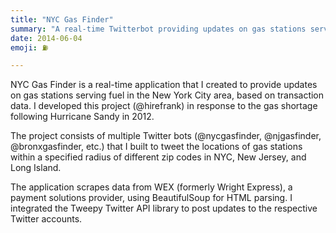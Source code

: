 ```yaml
---
title: "NYC Gas Finder"
summary: "A real-time Twitterbot providing updates on gas stations serving fuel following Hurricane Sandy."
date: 2014-06-04
emoji: ⛽

---
```


NYC Gas Finder is a real-time application that I created to provide updates on gas stations serving fuel in the New York City area, based on transaction data. I developed this project (@hirefrank) in response to the gas shortage following Hurricane Sandy in 2012.

The project consists of multiple Twitter bots (@nycgasfinder, @njgasfinder, @bronxgasfinder, etc.) that I built to tweet the locations of gas stations within a specified radius of different zip codes in NYC, New Jersey, and Long Island.

The application scrapes data from WEX (formerly Wright Express), a payment solutions provider, using BeautifulSoup for HTML parsing. I integrated the Tweepy Twitter API library to post updates to the respective Twitter accounts.